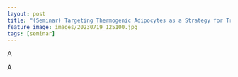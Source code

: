 ```yaml
---
layout: post
title: "(Seminar) Targeting Thermogenic Adipocytes as a Strategy for Treating Type 2 Diabetes. Professor Stephen Dalton (Chinese University of Hong Kong)"
feature_image: images/20230719_125100.jpg 
tags: [seminar]
---
```


A 

<!--more-->

A
